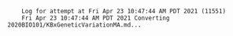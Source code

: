        Log for attempt at Fri Apr 23 10:47:44 AM PDT 2021 (11551)
        Fri Apr 23 10:47:44 AM PDT 2021 Converting 2020BIO101/KBxGeneticVariationMA.md...
